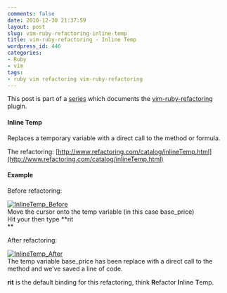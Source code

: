 ```yaml
---
comments: false
date: 2010-12-30 21:37:59
layout: post
slug: vim-ruby-refactoring-inline-temp
title: vim-ruby-refactoring - Inline Temp
wordpress_id: 446
categories:
- Ruby
- vim
tags:
- ruby vim refactoring vim-ruby-refactoring
---
```


This post is part of a [series](http://justinram.wordpress.com/2010/12/30/vim-ruby-refactoring-series/) which documents the [vim-ruby-refactoring](https://github.com/ecomba/vim-ruby-refactoring) plugin.

 

#### Inline Temp

 

Replaces a temporary variable with a direct call to the method or formula.

 

The refactoring: [http://www.refactoring.com/catalog/inlineTemp.html](http://www.refactoring.com/catalog/inlineTemp.html)

 

#### Example

 

Before refactoring:

 

[![InlineTemp_Before](http://justinram.files.wordpress.com/2010/12/inlinetemp_before_thumb.png)](http://justinram.files.wordpress.com/2010/12/inlinetemp_before.png)       
Move the cursor onto the temp variable (in this case base_price)       
Hit your **<leader-key>** then type **rit        
**

 

After refactoring:

 

[![InlineTemp_After](http://justinram.files.wordpress.com/2010/12/inlinetemp_after_thumb.png)](http://justinram.files.wordpress.com/2010/12/inlinetemp_after.png)       
The temp variable base_price has been replace with a direct call to the method and we’ve saved a line of code.

 

**rit** is the default binding for this refactoring, think **R**efactor **I**nline **T**emp.
